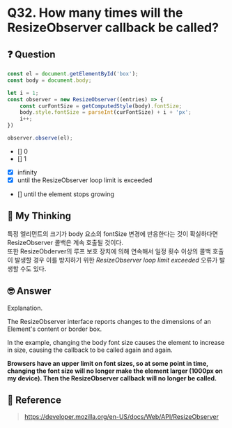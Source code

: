 # Q32. How many times will the ResizeObserver callback be called?

## ❓ Question

```js
const el = document.getElementById('box');
const body = document.body;

let i = 1;
const observer = new ResizeObserver((entries) => {
    const curFontSize = getComputedStyle(body).fontSize;
    body.style.fontSize = parseInt(curFontSize) + i + 'px';
    i++;
})

observer.observe(el);
```

- [] 0
- [] 1
- [x] infinity
- [x] until the ResizeObserver loop limit is exceeded
- [] until the element stops growing

## 🤔 My Thinking

특정 엘리먼트의 크기가 body 요소의 fontSize 변경에 반응한다는 것이 확실하다면 ResizeObserver 콜백은 계속 호출될 것이다. <br />
또한 ResizeObderver의 루프 보호 장치에 의해 연속해서 일정 횟수 이상의 콜백 호출이 발생할 경우 이를 방지하기 위한 *ResizeObserver loop limit exceeded* 오류가 발생할 수도 있다.

## 🤓 Answer

Explanation.

The ResizeObserver interface reports changes to the dimensions of an Element's content or border box.

In the example, changing the body font size causes the element to increase in size, causing the callback to be called again and again.

**Browsers have an upper limit on font sizes, so at some point in time, changing the font size will no longer make the element larger (1000px on my device). Then the ResizeObserver callback will no longer be called.**

## 📄 Reference

> https://developer.mozilla.org/en-US/docs/Web/API/ResizeObserver